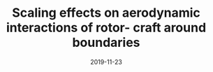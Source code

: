 ---
title: "Scaling effects on aerodynamic interactions of rotor-
craft around boundaries"
collection: publications
detail: "disabled"
# permalink: /publication/details/_GroundEffects-ICUAS19
date: 2019-11-23
venue: '72nd Annual Meeting of the APS Division of Fluid Dynamics Volume 64, Number 13'
paperurl: 'https://meetings.aps.org/Meeting/DFD19/Session/B09.4'
link: 'https://ui.adsabs.harvard.edu/abs/2019APS..DFDB09004C/abstract'
citation: 'Carter, D., Mazzatenta, M., <strong>Gao, S.</strong>, Di Franco, C., Bezzo, N., Quinn, D. and Link Lab Collaboration, 2019, November. Scaling effects on aerodynamic interactions of rotorcraft around boundaries. In <strong>APS</strong> Division of Fluid Dynamics Meeting Abstracts (pp. B09-004).'
order_number: 20
---